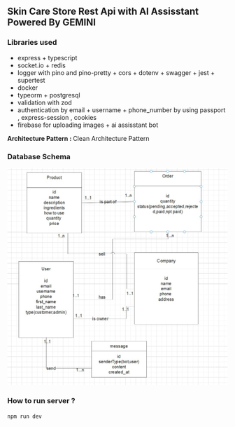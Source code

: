 ## Skin Care Store Rest Api with AI Assisstant Powered By GEMINI

### Libraries used

- express + typescript
- socket.io + redis
- logger with pino and pino-pretty + cors + dotenv + swagger + jest + supertest
- docker
- typeorm + postgresql
- validation with zod
- authentication by email + username + phone_number
  by using passport , express-session , cookies
- firebase for uploading images + ai assisstant bot

<b>Architecture Pattern : </b> Clean Architecture Pattern

### Database Schema

<img src="./diagram/db.jpg" />

### How to run server ?

`npm run dev`
